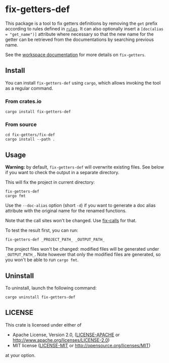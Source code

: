 # fix-getters-def

This package is a tool to fix getters definitions by removing the `get` prefix
according to rules defined in [`rules`](../rules/). It can also optionally
insert a `[doc(alias = "get_name")]` attribute where necessary so that the new
name for the getter can be retrieved from the documentations by searching
previous name.

See the [workspace documentation](../README.md) for more details on `fix-getters`.

## Install

You can install `fix-getters-def` using `cargo`, which allows invoking the tool
as a regular command.

### From crates.io

```
cargo install fix-getters-def
```

### From source

```
cd fix-getters/fix-def
cargo install --path .
```

## Usage

**Warning:** by default, `fix-getters-def` will overwrite existing files.
See below if you want to check the output in a separate directory.

This will fix the project in current directory:

```
fix-getters-def
cargo fmt
```

Use the `--doc-alias` option (short `-d`) if you want to generate a doc alias
attribute with the original name for the renamed functions.

Note that the call sites won't be changed. Use [fix-calls](../fix-calls/) for
that.

To test the result first, you can run:

```
fix-getters-def _PROJECT_PATH_ _OUTPUT_PATH_
```

The project files won't be changed: modified files will be generated under
`_OUTPUT_PATH_`. Note however that only the modified files are generated, so
you won't be able to run `cargo fmt`.

## Uninstall

To uninstall, launch the following command:

```
cargo uninstall fix-getters-def
```

## LICENSE

This crate is licensed under either of

 * Apache License, Version 2.0, ([LICENSE-APACHE](LICENSE-APACHE) or
   http://www.apache.org/licenses/LICENSE-2.0)
 * MIT license ([LICENSE-MIT](LICENSE-MIT) or
   http://opensource.org/licenses/MIT)

at your option.
